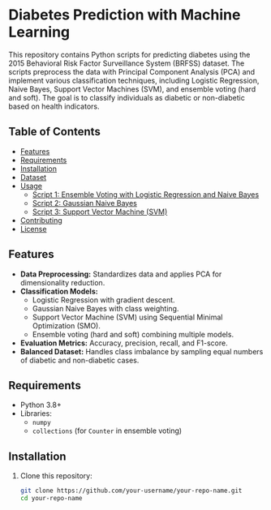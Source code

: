 # Diabetes Prediction with Machine Learning

This repository contains Python scripts for predicting diabetes using the 2015 Behavioral Risk Factor Surveillance System (BRFSS) dataset. The scripts preprocess the data with Principal Component Analysis (PCA) and implement various classification techniques, including Logistic Regression, Naive Bayes, Support Vector Machines (SVM), and ensemble voting (hard and soft). The goal is to classify individuals as diabetic or non-diabetic based on health indicators.

## Table of Contents

- [Features](#features)
- [Requirements](#requirements)
- [Installation](#installation)
- [Dataset](#dataset)
- [Usage](#usage)
  - [Script 1: Ensemble Voting with Logistic Regression and Naive Bayes](#script-1-ensemble-voting-with-logistic-regression-and-naive-bayes)
  - [Script 2: Gaussian Naive Bayes](#script-2-gaussian-naive-bayes)
  - [Script 3: Support Vector Machine (SVM)](#script-3-support-vector-machine-svm)
- [Contributing](#contributing)
- [License](#license)

## Features

- **Data Preprocessing:** Standardizes data and applies PCA for dimensionality reduction.
- **Classification Models:**
  - Logistic Regression with gradient descent.
  - Gaussian Naive Bayes with class weighting.
  - Support Vector Machine (SVM) using Sequential Minimal Optimization (SMO).
  - Ensemble voting (hard and soft) combining multiple models.
- **Evaluation Metrics:** Accuracy, precision, recall, and F1-score.
- **Balanced Dataset:** Handles class imbalance by sampling equal numbers of diabetic and non-diabetic cases.

## Requirements

- Python 3.8+
- Libraries:
  - `numpy`
  - `collections` (for `Counter` in ensemble voting)

## Installation

1. Clone this repository:
   ```bash
   git clone https://github.com/your-username/your-repo-name.git
   cd your-repo-name
